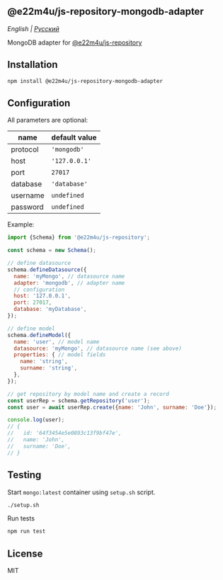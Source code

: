 ## @e22m4u/js-repository-mongodb-adapter

*English | [Русский](README-ru.md)*

MongoDB adapter for [@e22m4u/js-repository](https://www.npmjs.com/package/@e22m4u/js-repository)

## Installation

```bash
npm install @e22m4u/js-repository-mongodb-adapter
```

## Configuration

All parameters are optional:

| name     | default value         |
|----------|-----------------------|
| protocol | `'mongodb'`           |
| host     | `'127.0.0.1'`         |
| port     | `27017`               |
| database | `'database'`          |
| username | `undefined`           |
| password | `undefined`           |

Example:

```js
import {Schema} from '@e22m4u/js-repository';

const schema = new Schema();

// define datasource
schema.defineDatasource({
  name: 'myMongo', // datasource name
  adapter: 'mongodb', // adapter name
  // configuration
  host: '127.0.0.1',
  port: 27017,
  database: 'myDatabase',
});

// define model
schema.defineModel({
  name: 'user', // model name
  datasource: 'myMongo', // datasource name (see above)
  properties: { // model fields
    name: 'string',
    surname: 'string',
  },
});

// get repository by model name and create a record
const userRep = schema.getRepository('user');
const user = await userRep.create({name: 'John', surname: 'Doe'});

console.log(user);
// {
//   id: '64f3454e5e0893c13f9bf47e',
//   name: 'John',
//   surname: 'Doe',
// }
```

## Testing

Start `mongo:latest` container using `setup.sh` script.

```bash
./setup.sh
```

Run tests

```bash
npm run test
```

## License

MIT
